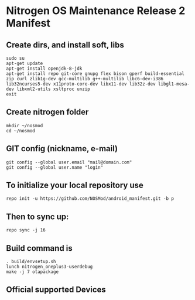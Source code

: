Nitrogen OS Maintenance Release 2 Manifest
====================

Create dirs, and install soft, libs
-----------------------------------

    sudo su
    apt-get update
    apt-get install openjdk-8-jdk
    apt-get install repo git-core gnupg flex bison gperf build-essential zip curl zlib1g-dev gcc-multilib g++-multilib libc6-dev-i386 lib32ncurses5-dev x11proto-core-dev libx11-dev lib32z-dev libgl1-mesa-dev libxml2-utils xsltproc unzip
    exit

Create nitrogen folder
----------------------

    mkdir ~/nosmod
    cd ~/nosmod

GIT config (nickname, e-mail)
-----------------------------

    git config --global user.email "mail@domain.com"
    git config --global user.name "login"

To initialize your local repository use
---------------------------------------

    repo init -u https://github.com/NOSMod/android_manifest.git -b p

Then to sync up:
----------------

    repo sync -j 16

Build command is
----------------
    . build/envsetup.sh
    lunch nitrogen_oneplus3-userdebug
    make -j 7 otapackage

Official supported Devices
-----------------
